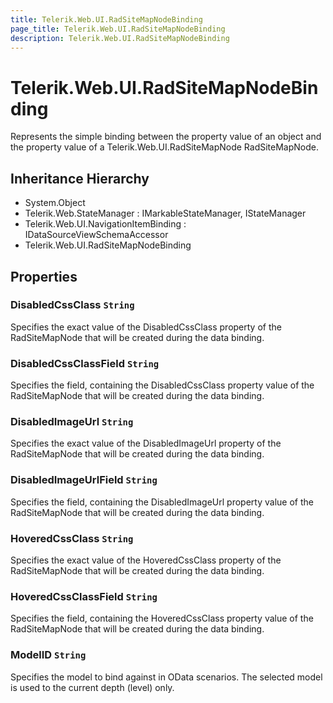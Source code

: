 ```yaml
---
title: Telerik.Web.UI.RadSiteMapNodeBinding
page_title: Telerik.Web.UI.RadSiteMapNodeBinding
description: Telerik.Web.UI.RadSiteMapNodeBinding
---
```


# Telerik.Web.UI.RadSiteMapNodeBinding

Represents the simple binding between the property value of an object and the property value of a
            	Telerik.Web.UI.RadSiteMapNode RadSiteMapNode.

## Inheritance Hierarchy

* System.Object
* Telerik.Web.StateManager : IMarkableStateManager, IStateManager
* Telerik.Web.UI.NavigationItemBinding : IDataSourceViewSchemaAccessor
* Telerik.Web.UI.RadSiteMapNodeBinding

## Properties

###  DisabledCssClass `String`

Specifies the exact value of the DisabledCssClass property of the
            	RadSiteMapNode that will be created during the data binding.

###  DisabledCssClassField `String`

Specifies the field, containing the DisabledCssClass property 
            	value of the RadSiteMapNode that will be created during
            	the data binding.

###  DisabledImageUrl `String`

Specifies the exact value of the DisabledImageUrl property of the
            	RadSiteMapNode that will be created during the data binding.

###  DisabledImageUrlField `String`

Specifies the field, containing the DisabledImageUrl property 
            	value of the RadSiteMapNode that will be created during
            	the data binding.

###  HoveredCssClass `String`

Specifies the exact value of the HoveredCssClass property of the
            	RadSiteMapNode that will be created during the data binding.

###  HoveredCssClassField `String`

Specifies the field, containing the HoveredCssClass property 
            	value of the RadSiteMapNode that will be created during
            	the data binding.

###  ModelID `String`

Specifies the model to bind against in OData scenarios. The selected model is used
            to the current depth (level) only.

